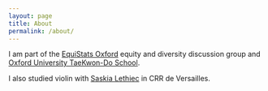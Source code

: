 ```yaml
---
layout: page
title: About
permalink: /about/
---
```


I am part of the [EquiStats Oxford](https://tylerkf.github.io/equistats/) equity and diversity discussion group and [Oxford University TaeKwon-Do School](https://users.ox.ac.uk/~outkd/).

I also studied violin with [Saskia Lethiec](http://www.saskialethiec.com/) in CRR de Versailles.
